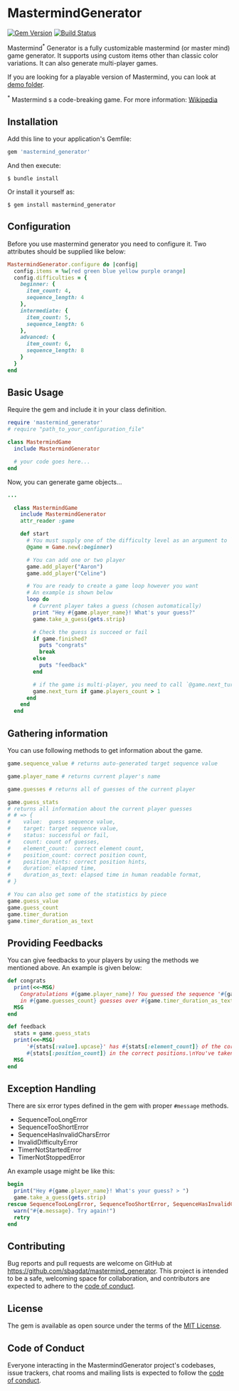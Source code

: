 # MastermindGenerator

[![Gem Version](https://badge.fury.io/rb/mastermind_generator.svg)](https://badge.fury.io/rb/mastermind_generator)
[![Build Status](https://travis-ci.com/sbagdat/mastermind_generator.svg?token=eLjuyGgeA2bT8BPBsdDh&branch=main)](https://travis-ci.com/sbagdat/mastermind_generator)

Mastermind<sup>*</sup> Generator is a fully customizable mastermind (or master mind) game generator. It supports using
custom items other than classic color variations. It can also generate multi-player games.

If you are looking for a playable version of Mastermind, you can look at
[demo folder](https://github.com/sbagdat/mastermind_generator/tree/main/demo).

<sup>*</sup> Mastermind s a code-breaking game. For more
information: [Wikipedia](https://en.wikipedia.org/wiki/Mastermind_(board_game))

## Installation

Add this line to your application's Gemfile:

```ruby
gem 'mastermind_generator'
```

And then execute:

    $ bundle install

Or install it yourself as:

    $ gem install mastermind_generator

## Configuration

Before you use mastermind generator you need to configure it. Two attributes should be supplied like below:

```ruby
MastermindGenerator.configure do |config|
  config.items = %w[red green blue yellow purple orange]
  config.difficulties = {
    beginner: {
      item_count: 4,
      sequence_length: 4
    },
    intermediate: {
      item_count: 5,
      sequence_length: 6
    },
    advanced: {
      item_count: 6,
      sequence_length: 8
    }
  }
end
```

## Basic Usage

Require the gem and include it in your class definition.

```ruby
require 'mastermind_generator'
# require "path_to_your_configuration_file"

class MastermindGame
  include MastermindGenerator

  # your code goes here...
end
```

Now, you can generate game objects...

```ruby
...

  class MastermindGame
    include MastermindGenerator
    attr_reader :game

    def start
      # You must supply one of the difficulty level as an argument to `Game.new`
      @game = Game.new(:beginner)

      # You can add one or two player
      game.add_player("Aaron")
      game.add_player("Celine")

      # You are ready to create a game loop however you want
      # An example is shown below
      loop do
        # Current player takes a guess (chosen automatically)
        print "Hey #{game.player_name}! What's your guess?"
        game.take_a_guess(gets.strip)

        # Check the guess is succeed or fail
        if game.finished?
          puts "congrats"
          break
        else
          puts "feedback"
        end

        # if the game is multi-player, you need to call `@game.next_turn`
        game.next_turn if game.players_count > 1
      end
    end
  end
```

## Gathering information

You can use following methods to get information about the game.

```ruby
game.sequence_value # returns auto-generated target sequence value

game.player_name # returns current player's name

game.guesses # returns all of guesses of the current player

game.guess_stats
# returns all information about the current player guesses
# # => {
#    value:  guess sequence value,
#    target: target sequence value,
#    status: successful or fail,
#    count: count of guesses,
#    element_count:  correct element count,
#    position_count: correct position count,
#    position_hints: correct position hints,
#    duration: elapsed time,
#    duration_as_text: elapsed time in human readable format,
# }

# You can also get some of the statistics by piece 
game.guess_value
game.guess_count
game.timer_duration
game.timer_duration_as_text
```

## Providing Feedbacks

You can give feedbacks to your players by using the methods we mentioned above. An example is given below:

```ruby
def congrats
  print(<<~MSG)
    Congratulations #{game.player_name}! You guessed the sequence '#{game.sequence_value.upcase}' \
    in #{game.guesses_count} guesses over #{game.timer_duration_as_text}.
  MSG
end
```

```ruby
def feedback
  stats = game.guess_stats
  print(<<~MSG)
      '#{stats[:value].upcase}' has #{stats[:element_count]} of the correct elements with \
      #{stats[:position_count]} in the correct positions.\nYou've taken #{stats[:count]} guess.
  MSG
end
```

## Exception Handling

There are six error types defined in the gem with proper `#message` methods.

* SequenceTooLongError
* SequenceTooShortError
* SequenceHasInvalidCharsError
* InvalidDifficultyError
* TimerNotStartedError
* TimerNotStoppedError

An example usage might be like this:

```ruby
begin
  print("Hey #{game.player_name}! What's your guess? > ")
  game.take_a_guess(gets.strip)
rescue SequenceTooLongError, SequenceTooShortError, SequenceHasInvalidCharsError => e
  warn("#{e.message}. Try again!")
  retry
end
```

## Contributing

Bug reports and pull requests are welcome on GitHub at https://github.com/sbagdat/mastermind_generator. This project is
intended to be a safe, welcoming space for collaboration, and contributors are expected to adhere to
the [code of conduct](https://github.com/sbagdat/mastermind_generator/blob/main/CODE_OF_CONDUCT.md).

## License

The gem is available as open source under the terms of the [MIT License](https://opensource.org/licenses/MIT).

## Code of Conduct

Everyone interacting in the MastermindGenerator project's codebases, issue trackers, chat rooms and mailing lists is
expected to follow the [code of conduct](https://github.com/sbagdat/mastermind_generator/blob/main/CODE_OF_CONDUCT.md).
